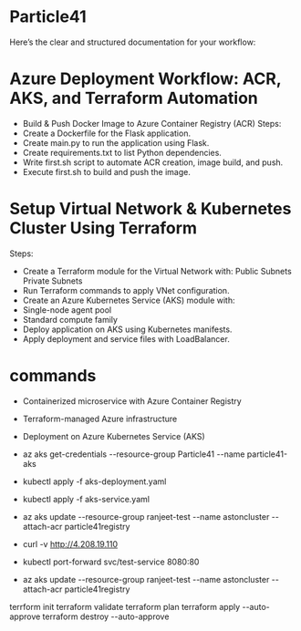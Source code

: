 # Particle41



Here’s the clear and structured documentation for your workflow:




# Azure Deployment Workflow: ACR, AKS, and Terraform Automation
- Build & Push Docker Image to Azure Container Registry (ACR)
Steps:
- Create a Dockerfile for the Flask application.
- Create main.py to run the application using Flask.
- Create requirements.txt to list Python dependencies.
- Write first.sh script to automate ACR creation, image build, and push.
- Execute first.sh to build and push the image.




# Setup Virtual Network & Kubernetes Cluster Using Terraform
Steps:
- Create a Terraform module for the Virtual Network with:
     Public Subnets
     Private Subnets
- Run Terraform commands to apply VNet configuration.
- Create an Azure Kubernetes Service (AKS) module with:
- Single-node agent pool
- Standard compute family
- Deploy application on AKS using Kubernetes manifests.
- Apply deployment and service files with LoadBalancer.



# commands 
- Containerized microservice with Azure Container Registry
- Terraform-managed Azure infrastructure
- Deployment on Azure Kubernetes Service (AKS)

- az aks get-credentials --resource-group Particle41 --name particle41-aks
- kubectl apply -f aks-deployment.yaml
- kubectl apply -f aks-service.yaml
-  az aks update --resource-group ranjeet-test --name astoncluster --attach-acr particle41registry
- curl -v http://4.208.19.110
- kubectl port-forward svc/test-service 8080:80
- az aks update --resource-group ranjeet-test --name astoncluster --attach-acr  particle41registry              


terrform init
terraform validate 
terraform plan 
terraform apply --auto-approve
terraform destroy --auto-approve
